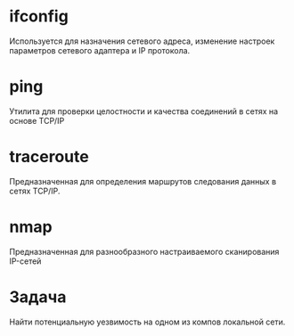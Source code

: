 # ifconfig

Используется для назначения сетевого адреса, изменение настроек параметров сетевого адаптера и IP протокола.

# ping

Утилита для проверки целостности и качества соединений в сетях на основе TCP/IP

# traceroute

Предназначенная для определения маршрутов следования данных в сетях TCP/IP.

# nmap

Предназначенная для разнообразного настраиваемого сканирования IP-сетей

# Задача

Найти потенциальную уезвимость на одном из компов локальной сети.
